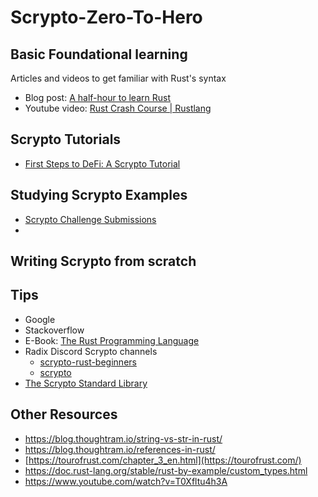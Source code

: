 # Scrypto-Zero-To-Hero

## Basic Foundational learning

Articles and videos to get familiar with Rust's syntax 
* Blog post: [A half-hour to learn Rust](https://fasterthanli.me/articles/a-half-hour-to-learn-rust)
* Youtube video: [Rust Crash Course | Rustlang](https://www.youtube.com/watch?v=zF34dRivLOw)

## Scrypto Tutorials
* [First Steps to DeFi: A Scrypto Tutorial](https://www.scrypto-tutorial.com/getting-started/readme)

## Studying Scrypto Examples 
* [Scrypto Challenge Submissions](https://github.com/radixdlt/scrypto-challenges)
* 

## Writing Scrypto from scratch


## Tips
* Google
* Stackoverflow
* E-Book: [The Rust Programming Language](https://doc.rust-lang.org/book/title-page.html)
* Radix Discord Scrypto channels
    * [scrypto-rust-beginners](https://discord.com/channels/417762285172555786/936736798342803528)
    * [scrypto](https://discord.com/channels/417762285172555786/765994894749597697)
* [The Scrypto Standard Library](https://radixdlt.github.io/radixdlt-scrypto/scrypto/index.html#the-scrypto-standard-library)



## Other Resources
* https://blog.thoughtram.io/string-vs-str-in-rust/
* https://blog.thoughtram.io/references-in-rust/
* [https://tourofrust.com/chapter_3_en.html](https://tourofrust.com/)
* https://doc.rust-lang.org/stable/rust-by-example/custom_types.html
* https://www.youtube.com/watch?v=T0Xfltu4h3A
